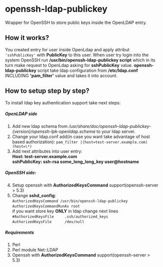 openssh-ldap-publickey
======================

Wrapper for OpenSSH to store public keys inside the OpenLDAP entry.

## How it works? 

You created entry for user inside OpenLdap and apply attribut `'sshPublicKey'` with **PublicKey** to this user. 
When user try login into the system OpenSSH run **/usr/bin/openssh-ldap-publickey script** which in its turn make request to OpenLdap asking for **sshPublicKey** value.
**openssh-ldap-publickey** script take ldap configuration from **/etc/ldap.conf** INCLUDING **'pam_filter'** value and takes it into account.

## How to setup step by step? 

To install ldap key authentication support take next steps:
##### OpenLDAP side

1. Add new ldap schema from */usr/share/doc/openssh-ldap-publickey-{version}/openssh-lpk-openldap.schema* to your ldap server.
2. Change your ldap.conf add(in case you want take advantage of host based authorization):
`pam_filter |(host=test-server.example.com)(host=\*)`
3. Add next attributes into user entry:  
**Host: test-server.example.com**  
**sshPublicKey: ssh-rsa some_long_long_key user@hostname**

##### OpenSSH side:
4. Setup openssh with **AuthorizedKeysCommand** support(openssh-server > 5.3)
5. Change **sshd_config**:  
`AuthorizedKeysCommand /usr/bin/openssh-ldap-publickey`  
`AuthorizedKeysCommandRunAs root`  
if you want store key **ONLY** in ldap change next lines  
`#AuthorizedKeysFile     .ssh/authorized_keys`  
`AuthorizedKeysFile      /dev/null`  

##### Requirements
1. Perl  
2. Perl module Net::LDAP  
3. Openssh with **AuthorizedKeysCommand** support(openssh-server > 5.3)